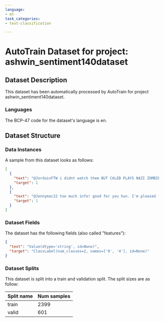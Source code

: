 ```yaml
---
language:
- en
task_categories:
- text-classification

---
```

# AutoTrain Dataset for project: ashwin_sentiment140dataset

## Dataset Description

This dataset has been automatically processed by AutoTrain for project ashwin_sentiment140dataset.

### Languages

The BCP-47 code for the dataset's language is en.

## Dataset Structure

### Data Instances

A sample from this dataset looks as follows:

```json
[
  {
    "text": "@JordainFTW i didnt watch them BUT CALEB PLAYS NAZI ZOMBIES TOOOOOO!!!!!!!!!! OMG OMG OMG! HE IS MY BESTFREIND!  what do u needa tell me?",
    "target": 1
  },
  {
    "text": "@Jennymac22 too much info! good for you hun. I'm pleased for you. ",
    "target": 1
  }
]
```

### Dataset Fields

The dataset has the following fields (also called "features"):

```json
{
  "text": "Value(dtype='string', id=None)",
  "target": "ClassLabel(num_classes=2, names=['0', '4'], id=None)"
}
```

### Dataset Splits

This dataset is split into a train and validation split. The split sizes are as follow:

| Split name   | Num samples         |
| ------------ | ------------------- |
| train        | 2399 |
| valid        | 601 |
